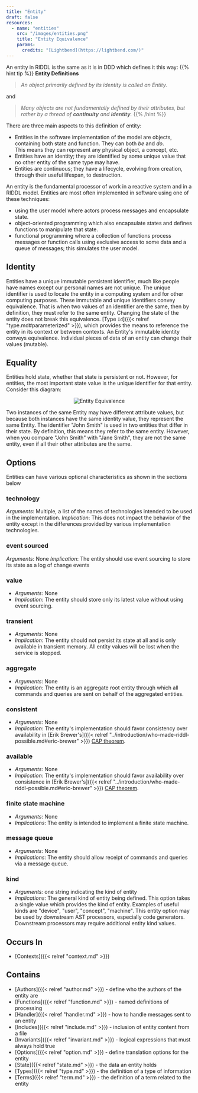 ```yaml
---
title: "Entity"
draft: false
resources:
  - name: "entities"
    src: "/images/entities.png"
    title: "Entity Equivalence"
    params:
      credits: "[Lightbend](https://lightbend.com/)"
---
```


An entity in RIDDL is the same as it is in DDD which defines it this way:
{{% hint tip  %}}
**Entity Definitions**
> _An object primarily defined by its identity is called an Entity._

and

> _Many objects are not fundamentally defined by their attributes, but_
> _rather by a thread of **continuity** and **identity**._
{{% /hint %}}

There are three main aspects to this definition of entity:
* Entities in the software implementation of the model are objects, 
  containing both state and function. They can both _be_ and _do_.  
  This means they can represent any physical object, a concept, etc. 
* Entities have an identity;  they are identified by some unique value
  that no other entity of the same type may have.
* Entities are continuous; they have a lifecycle, evolving from creation,
  through their useful lifespan, to destruction.

An entity is the fundamental processor of work in a reactive system and in a
RIDDL model. Entities are most often implemented in software using one of 
these techniques:
* using the user model where actors process messages and encapsulate state.
* object-oriented programming which also encapsulate states and defines 
  functions to manipulate that state. 
* functional programming where a collection of functions process messages or 
  function calls using exclusive access to some data and a queue of messages;
  this simulates the user model.  

## Identity
Entities have a unique immutable persistent identifier, much like people have 
names except our personal names are not unique. The unique identifier is 
used to locate the entity in a computing system and for other computing 
purposes. These immutable and unique identifiers convey equivalence. That 
is when two values of an identifier are the same, then by definition, they
must refer to the same entity.  Changing the state of the entity does not 
break this equivalence. [Type `Id`]({{< relref "type.md#parameterized" >}}), 
which provides the means to reference the entity in its context or between
contexts. An Entity's immutable identity conveys equivalence. Individual pieces
of data of an entity can change their values (mutable).

## Equality
Entities hold state, whether that state is persistent or not. However, for
entities, the most important state value is the unique identifier for that entity.
Consider this diagram:

<div style="text-align: center">

![Entity Equivalence](/images/entities.png "Entity Equivalence")

</div>

<!-- 
The following puts out nothing with geekdoc 0.35.2, unfortunately :(

{{< img name="entities" size="origin" lazy="false" >}}

-->

Two instances of the same Entity may have different attribute values, but
because both instances have the same identity value, they represent the same
Entity. The identifier "John Smith" is used in two entities that differ in their
state. By definition, this means they refer to the same entity.  However, when
you compare "John Smith" with "Jane Smith", they are not the same entity, even
if all their other attributes are the same.

## Options
Entities can have various optional characteristics as shown in the sections 
below

### technology
*Arguments*: Multiple, a list of the names of technologies intended to be 
used in the implementation.
*Implication*: This does not impact the behavior of the entity except in the 
differences provided by various implementation technologies. 

### event sourced
*Arguments*: None
*Implication*: The entity should use event sourcing to store its state as a 
log of change events

### value
* *Arguments*: None
* *Implication*: The entity should store only its latest value without using 
  event sourcing.

### transient
* *Arguments*: None
* *Implication*: The entity should not persist its state at all and is only  
  available in transient memory. All entity values will be lost when the 
  service is stopped.

### aggregate
* *Arguments*: None
* *Implication*: The entity is an aggregate root entity through which all 
  commands and queries are sent on behalf of the aggregated entities.

### consistent
* *Arguments*: None
* *Implication*: The entity's implementation should favor consistency over  
  availability in [Erik Brewer's]({{< relref "../introduction/who-made-riddl-possible.md#eric-brewer" >}})
  [CAP theorem](https://en.wikipedia.org/wiki/CAP_theorem).

### available
* *Arguments*: None
* *Implication*: The entity's implementation should favor availability over 
  consistence in [Erik Brewer's]({{< relref "../introduction/who-made-riddl-possible.md#eric-brewer" >}})
  [CAP theorem](https://en.wikipedia.org/wiki/CAP_theorem). 

### finite state machine
* *Arguments*: None
* *Implications*: The entity is intended to implement a finite state machine.

### message queue
* *Arguments*: None
* *Implications*: The entity should allow receipt of commands and queries via a
  message queue.

### kind
* *Arguments:* one string indicating the kind of entity
* *Implications*: The general kind of entity being defined. This option takes a
  single value which provides the kind of entity.  Examples of useful kinds 
  are "device", "user", "concept", "machine". This entity option may be used
  by downstream AST processors, especially code generators. Downstream processors may
  require additional entity kind values.

## Occurs In
* [Contexts]({{< relref "context.md" >}})

## Contains

* [Authors]({{< relref "author.md" >}}) - define who the authors of the
  entity are
* [Functions]({{< relref "function.md" >}}) - named definitions of processing
* [Handler]({{< relref "handler.md" >}}) - how to handle messages sent to an
  entity
* [Includes]({{< relref "include.md" >}}) - inclusion of entity content from a 
  file
* [Invariants]({{< relref "invariant.md" >}}) - logical expressions that must
  always hold true
* [Options]({{< relref "option.md" >}}) - define translation options for the
  entity
* [State]({{< relref "state.md" >}}) - the data an entity holds
* [Types]({{< relref "type.md" >}}) - the definition of a type of information
* [Terms]({{< relref "term.md" >}}) - the definition of a term related to 
  the entity
